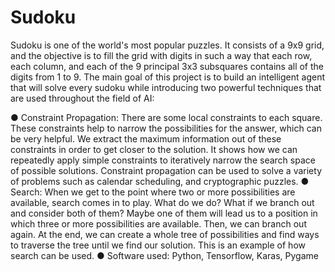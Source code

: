 
# Sudoku

Sudoku is one of the world's most popular puzzles. It consists of a 9x9 grid, and the objective is to fill the grid with digits in such a way that each row, each column, and each of the 9 principal 3x3 subsquares contains all of the digits from 1 to 9.   The main goal of this project is to build an intelligent agent that will solve every sudoku while introducing  two powerful techniques that are used throughout the field of AI:

● Constraint Propagation: There are some local constraints to each square. These constraints help to narrow the possibilities for the answer, which can be very helpful. We extract the maximum information out of these constraints in order to get closer to the solution. It shows how we can repeatedly apply simple constraints to iteratively narrow the search space of possible solutions. Constraint propagation can be used to solve a variety of problems such as calendar scheduling, and cryptographic puzzles.
● Search: When we get to the point where two or more possibilities are available, search comes in to play. What do we do? What if we branch out and consider both of them? Maybe one of them will lead us to a position in which three or more possibilities are available. Then, we can branch out again. At the end, we can create a whole tree of possibilities and find ways to traverse the tree until we find our solution. This is an example of how search can be used.
● Software used: Python, Tensorflow, Karas, Pygame
